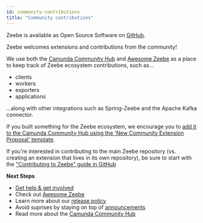 ```yaml
---
id: community-contributions
title: "Community contributions"
---
```


Zeebe is available as Open Source Software on [GitHub](https://github.com/camunda-cloud/zeebe).

Zeebe welcomes extensions and contributions from the community!

We use both the [Camunda Community Hub](https://github.com/Camunda-Community-Hub/community/) and [Awesome Zeebe](https://awesome.zeebe.io/) as a place to keep track of Zeebe ecosystem contributions, such as...

- clients
- workers
- exporters
- applications

...along with other integrations such as Spring-Zeebe and the Apache Kafka connector.

If you built something for the Zeebe ecosystem, we encourage you to [add it to the Camunda Community Hub using the 'New Community Extension Proposal' template](https://github.com/Camunda-Community-Hub/community/issues/new?assignees=&labels=&template=new-community-extension-proposal-template.md&title=).

If you're interested in contributing to the main Zeebe repository (vs. creating an extension that lives in its own repository), be sure to start with the ["Contributing to Zeebe" guide in GitHub](https://github.com/camunda-cloud/zeebe/blob/master/CONTRIBUTING.md)

**Next Steps**

- [Get help & get involved](get-help-get-involved.md)
- Check out [Awesome Zeebe](https://awesome.zeebe.io/)
- Learn more about our [release policy](reference/release-policy.md)
- Avoid suprises by staying on top of [announcements](reference/announcements.md)
- Read more about the [Camunda Community Hub](https://camunda.com/blog/2021/03/introducing-the-camunda-community-hub/)

